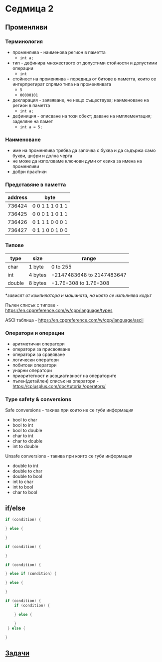 # Седмица 2

## Променливи

### Терминология

* променлива - наименова регион в паметта
    * `int a;`
* тип - дефинира множеството от допустими стойности и допустими операции
    * `int`
* стойност на променлива - поредица от битове в паметта, които се интерпретират спрямо типа на променливата
    * `5`
    * `00000101`
* декларация - заявяване, че нещо съществува; наименоване на регион в паметта
    * `int a;`
* дефиниция - описване на този обект; даване на имплементация; заделяне на памет
    * `int a = 5;`

### Наименоване

* име на променлива трябва да започва с буква и да съдържа само букви, цифри и долна черта
* не може да използваме ключови думи от езика за имена на променливи
* добри практики

### Представяне в паметта

| address | byte |
| ------- | ---- |
| 736424  | 0 0 1 1 1 0 1 1 |
| 736425  | 0 0 0 1 1 0 1 1 |
| 736426  | 0 1 1 1 0 0 0 1 |
| 736427  | 0 1 1 0 0 1 0 0 |

### Типове

| type | size | range |
| ---- | ---- | ----- |
| char | 1 byte | 0 to 255 |
| int  | 4 bytes | -2147483648 to 2147483647 |
| double | 8 bytes | -1.7E+308 to 1.7E+308 |

**зависят от компилатора и машината, на която се изпълнява кодът*

Пълен списък с типове - https://en.cppreference.com/w/cpp/language/types

ASCI таблица - https://en.cppreference.com/w/cpp/language/ascii


### Оператори и операции

* аритметични оператори
* оператори за присвояване
* оператори за сравяване
* логически оператори
* побитови оператори
* унарни оператори
* приоритетност и асоциативност на операторите
* пълен(детайлен) списък на оператори - https://cplusplus.com/doc/tutorial/operators/


### Type safety & conversions

Safe conversions - такива при които не се губи информация

* bool to char
* bool to int
* bool to double
* char to int
* char to double
* int to double

Unsafe conversions - такива при които се губи информация

* double to int
* double to char
* double to bool
* int to char
* int to bool
* char to bool


## if/else

```c++
if (condition) {

} else {

}
```

```c++
if (condition) {

} 
```

```c++
if (condition) {

} else if (condition) {

} else {

}
```

```c++
if (condition) {
    if (condition) {

    } else {

    }
 } else {
    
}
```


## [Задачи](tasks.md)
